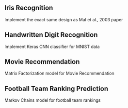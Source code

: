 ## Iris Recognition
Implement the exact same design as Mal et al., 2003 paper

## Handwritten Digit Recognition 
Implement Keras CNN classifier for MNIST data

## Movie Recommendation 
Matrix Factorization model for Movie Recommendation

## Football Team Ranking Prediction
Markov Chains model for football team rankings

